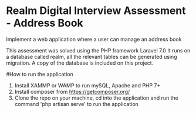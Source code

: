 # Realm Digital Interview Assessment - Address Book

Implement a web application where a user can manage an address book

This assessment was solved using the PHP framework Laravel 7.0
It runs on a database called realm, all the relevant tables can be generated using migration. A copy of the database is included on this project.

#How to run the application
1. Install XAMMP or WAMP to run mySQL, Apache and PHP 7+
2. Install composer from https://getcomposer.org/
3. Clone the repo on your machine, cd into the application and run the command 'php artisan serve' to run the application
